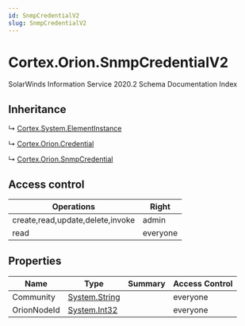 ```yaml
---
id: SnmpCredentialV2
slug: SnmpCredentialV2
---
```


# Cortex.Orion.SnmpCredentialV2

SolarWinds Information Service 2020.2 Schema Documentation Index

## Inheritance

↳ [Cortex.System.ElementInstance](./../Cortex.System/ElementInstance)

↳ [Cortex.Orion.Credential](./../Cortex.Orion/Credential)

↳ [Cortex.Orion.SnmpCredential](./../Cortex.Orion/SnmpCredential)

## Access control

| Operations | Right |
| ------ | ------ |
| create,read,update,delete,invoke | admin |
| read | everyone |

## Properties

| Name | Type | Summary | Access Control |
| ------ | ------ | ------ | ------ |
| Community | [System.String](https://docs.microsoft.com/en-us/dotnet/api/system.string) |  | everyone |
| OrionNodeId | [System.Int32](https://docs.microsoft.com/en-us/dotnet/api/system.int32) |  | everyone |

